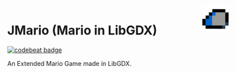<a href="https://eduapps-cdg.github.io/">
    <img src="./pics/logo.png" alt="EduApps logo" title="EduApps" align="right" height="60" />
</a>

# JMario (Mario in LibGDX)
<a href="https://codebeat.co/projects/github-com-eduapps-cdg-jmario-master"><img alt="codebeat badge" src="https://codebeat.co/badges/d170cd08-db97-446d-a0ca-c17a0a3a08d9" /></a>

An Extended Mario Game made in LibGDX.

